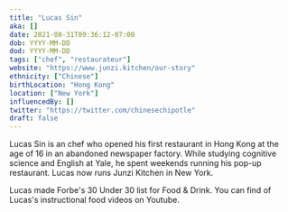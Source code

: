 ```yaml
---
title: "Lucas Sin"
aka: []
date: 2021-08-31T09:36:12-07:00
dob: YYYY-MM-DD
dod: YYYY-MM-DD
tags: ["chef", "restaurateur"]
website: "https://www.junzi.kitchen/our-story"
ethnicity: ["Chinese"]
birthLocation: "Hong Kong"
location: ["New York"]
influencedBy: []
twitter: "https://twitter.com/chinesechipotle"
draft: false
---
```


Lucas Sin is an chef who opened his first restaurant in Hong Kong at the age of 16 in an abandoned newspaper factory. While studying cognitive science and English at Yale, he spent weekends running his pop-up restaurant. Lucas now runs Junzi Kitchen in New York.

Lucas made Forbe's 30 Under 30 list for Food & Drink. You can find of Lucas's instructional food videos on Youtube.
